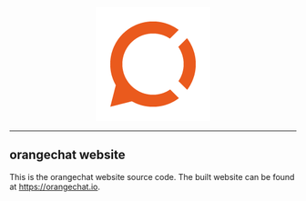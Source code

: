 <p align="center">
  <img width="200" height="200" src="https://raw.githubusercontent.com/orangechat/website-source/master/app/images/logo.png">
</p>

---

## orangechat website

This is the orangechat website source code. The built website can be found at https://orangechat.io.
